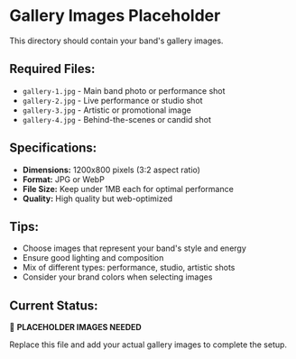 # Gallery Images Placeholder

This directory should contain your band's gallery images.

## Required Files:

- `gallery-1.jpg` - Main band photo or performance shot
- `gallery-2.jpg` - Live performance or studio shot
- `gallery-3.jpg` - Artistic or promotional image
- `gallery-4.jpg` - Behind-the-scenes or candid shot

## Specifications:

- **Dimensions:** 1200x800 pixels (3:2 aspect ratio)
- **Format:** JPG or WebP
- **File Size:** Keep under 1MB each for optimal performance
- **Quality:** High quality but web-optimized

## Tips:

- Choose images that represent your band's style and energy
- Ensure good lighting and composition
- Mix of different types: performance, studio, artistic shots
- Consider your brand colors when selecting images

## Current Status:

🔴 **PLACEHOLDER IMAGES NEEDED**

Replace this file and add your actual gallery images to complete the setup.
